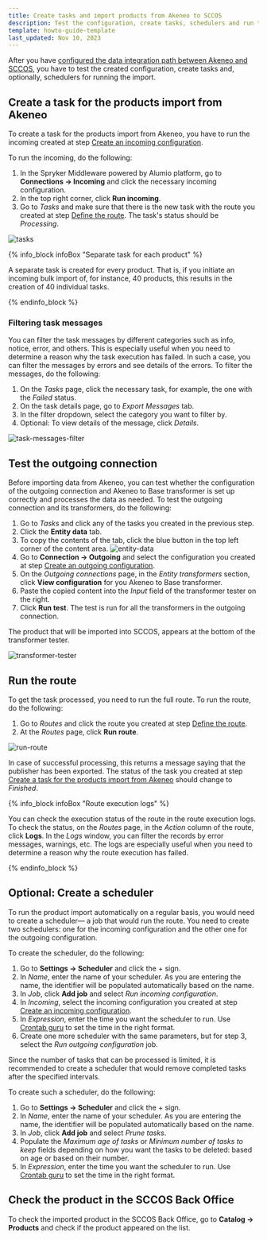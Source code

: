 ```yaml
---
title: Create tasks and import products from Akeneo to SCCOS
description: Test the configuration, create tasks, schedulers and run the import of products from Akeneo to SCCOS
template: howto-guide-template
last_updated: Nov 10, 2023
---
```


After you have [configured the data integration path between Akeneo and SCCOS](/docs/pbc/all/data-exchange/{{page.version}}/spryker-middleware-powered-by-alumio/integration-apps/akeneo-pim-integration-app/configure-the-akeneo-pim-integration-app/configure-the-data-integration-path-between-akeneo-and-sccos.html), you have to test the created configuration, create tasks and, optionally, schedulers for running the import.

## Create a task for the products import from Akeneo

To create a task for the products import from Akeneo, you have to run the incoming created at step [Create an incoming configuration](/docs/pbc/all/data-exchange/{{page.version}}/spryker-middleware-powered-by-alumio/integration-apps/akeneo-pim-integration-app/configure-the-akeneo-pim-integration-app/configure-the-data-integration-path-between-akeneo-and-sccos.html#create-an-incoming-configuration). 

To run the incoming, do the following:

1. In the Spryker Middleware powered by Alumio platform, go to **Connections -> Incoming** and click the necessary incoming configuration.
2. In the top right corner, click **Run incoming**. 
3. Go to *Tasks* and make sure that there is the new task with the route you created at step [Define the route](/docs/pbc/all/data-exchange/{{page.version}}/spryker-middleware-powered-by-alumio/integration-apps/akeneo-pim-integration-app/configure-the-akeneo-pim-integration-app/configure-the-data-integration-path-between-akeneo-and-sccos.html#define-the-route). The task's status should be *Processing*.

![tasks](https://spryker.s3.eu-central-1.amazonaws.com/docs/pbc/all/data-exchange/spryker-middleware-powered-by-alumio/integration-apps/akeneo-pim-integration-app/configure-the-akeneo-pim-integration-app/create-tasks-and-import-products-from-akeneo-to-sccos/tasks.png)

{% info_block infoBox "Separate task for each product" %}

A separate task is created for every product. That is, if you initiate an incoming bulk import of, for instance, 40 products, this results in the creation of 40 individual tasks.

{% endinfo_block %}

### Filtering task messages

You can filter the task messages by different categories such as info, notice, error, and others. This is especially useful when you need to determine a reason why the task execution has failed. In such a case, you can filter the messages by errors and see details of the errors. 
To filter the messages, do the following:
1. On the *Tasks* page, click the necessary task, for example, the one with the *Failed* status.
2. On the task details page, go to *Export Messages* tab.
3. In the filter dropdown, select the category you want to filter by.
4. Optional: To view details of the message, click *Details*.

![task-messages-filter](https://spryker.s3.eu-central-1.amazonaws.com/docs/pbc/all/data-exchange/spryker-middleware-powered-by-alumio/integration-apps/akeneo-pim-integration-app/configure-the-akeneo-pim-integration-app/create-tasks-and-import-products-from-akeneo-to-sccos/task-messages-filter.png)

## Test the outgoing connection

Before importing data from Akeneo, you can test whether the configuration of the outgoing connection and Akeneo to Base transformer is set up correctly and processes the data as needed. To test the outgoing connection and its transformers, do the following:

1. Go to *Tasks* and click any of the tasks you created in the previous step.
2. Click the **Entity data** tab.
3. To copy the contents of the tab, click the blue button in the top left corner of the content area.
![entity-data](https://spryker.s3.eu-central-1.amazonaws.com/docs/pbc/all/data-exchange/spryker-middleware-powered-by-alumio/integration-apps/akeneo-pim-integration-app/configure-the-akeneo-pim-integration-app/create-tasks-and-import-products-from-akeneo-to-sccos/entity-data.png)
4. Go to **Connection -> Outgoing** and select the configuration you created at step [Create an outgoing configuration](/docs/pbc/all/data-exchange/{{page.version}}/spryker-middleware-powered-by-alumio/integration-apps/akeneo-pim-integration-app/configure-the-akeneo-pim-integration-app/configure-the-data-integration-path-between-akeneo-and-sccos.html#create-an-outgoing-configuration).
5. On the *Outgoing connections* page, in the *Entity transformers* section, click **View configuration** for you Akeneo to Base transformer.
6. Paste the copied content into the *Input* field of the transformer tester on the right.
6. Click **Run test**. The test is run for all the transformers in the outgoing connection.

The product that will be imported into SCCOS, appears at the bottom of the transformer tester.

![transformer-tester](https://spryker.s3.eu-central-1.amazonaws.com/docs/pbc/all/data-exchange/spryker-middleware-powered-by-alumio/integration-apps/akeneo-pim-integration-app/configure-the-akeneo-pim-integration-app/create-tasks-and-import-products-from-akeneo-to-sccos/transformer-tester.png)

## Run the route

To get the task processed, you need to run the full route. 
To run the route, do the following:
1. Go to *Routes* and click the route you created at step [Define the route](/docs/pbc/all/data-exchange/{{page.version}}/spryker-middleware-powered-by-alumio/integration-apps/akeneo-pim-integration-app/configure-the-akeneo-pim-integration-app/configure-the-data-integration-path-between-akeneo-and-sccos.html#define-the-route).
2. At the *Routes* page, click **Run route**.

![run-route](https://spryker.s3.eu-central-1.amazonaws.com/docs/pbc/all/data-exchange/spryker-middleware-powered-by-alumio/integration-apps/akeneo-pim-integration-app/configure-the-akeneo-pim-integration-app/create-tasks-and-import-products-from-akeneo-to-sccos/run-route.png)

In case of successful processing, this returns a message saying that the publisher has been exported. The status of the task you created at step [Create a task for the products import from Akeneo](#create-a-task-for-the-products-import-from-akeneo) should change to *Finished*.

{% info_block infoBox "Route execution logs" %}

You can check the execution status of the route in the route execution logs. To check the status, on the *Routes* page, in the *Action* column of the route, click **Logs**. In the *Logs* window, you can filter the records by error messages, warnings, etc. The logs are especially useful when you need to determine a reason why the route execution has failed.

{% endinfo_block %}

## Optional: Create a scheduler

To run the product import automatically on a regular basis, you would need to create a scheduler—
a job that would run the route. You need to create two schedulers: one for the incoming configuration and the other one for the outgoing configuration.

To create the scheduler, do the following:

1. Go to **Settings -> Scheduler** and click the + sign.
2. In *Name*, enter the name of your scheduler. As you are entering the name, the identifier will be populated automatically based on the name.
3. In *Job*, click **Add job** and select *Run incoming configuration*.
4. In *Incoming*, select the incoming configuration you created at step [Create an incoming configuration](/docs/pbc/all/data-exchange/{{page.version}}/spryker-middleware-powered-by-alumio/integration-apps/akeneo-pim-integration-app/configure-the-akeneo-pim-integration-app/configure-the-data-integration-path-between-akeneo-and-sccos.html#create-an-incoming-configuration).
5. In *Expression*, enter the time you want the scheduler to run. Use [Crontab guru](https://crontab.guru/) to set the time in the right format.
6. Create one more scheduler with the same parameters, but for step 3, select the *Run outgoing configuration* job.

Since the number of tasks that can be processed is limited, it is recommended to create a scheduler that would remove completed tasks after the specified intervals. 

To create such a scheduler, do the following:

1. Go to **Settings -> Scheduler** and click the + sign.
2. In *Name*, enter the name of your scheduler. As you are entering the name, the identifier will be populated automatically based on the name.
3. In *Job*, click **Add job** and select *Prune tasks*.
4. Populate the *Maximum age of tasks* or *Minimum number of tasks to keep* fields depending on how you want the tasks to be deleted: based on age or based on their number.
5. In *Expression*, enter the time you want the scheduler to run. Use [Crontab guru](https://crontab.guru/) to set the time in the right format.


## Check the product in the SCCOS Back Office

To check the imported product in the SCCOS Back Office, go to **Catalog -> Products** and check if the product appeared on the list.